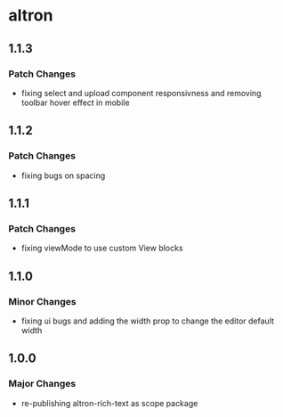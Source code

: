 # altron

## 1.1.3

### Patch Changes

- fixing select and upload component responsivness and removing toolbar hover effect in mobile

## 1.1.2

### Patch Changes

- fixing bugs on spacing

## 1.1.1

### Patch Changes

- fixing viewMode to use custom View blocks

## 1.1.0

### Minor Changes

- fixing ui bugs and adding the width prop to change the editor default width

## 1.0.0

### Major Changes

- re-publishing altron-rich-text as scope package
